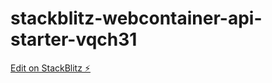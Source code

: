 # stackblitz-webcontainer-api-starter-vqch31

[Edit on StackBlitz ⚡️](https://stackblitz.com/edit/stackblitz-webcontainer-api-starter-vqch31)
